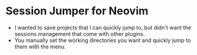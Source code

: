 # Session Jumper for Neovim

- I wanted to save projects that I can quickly jump to, but didn't want the sessions management that come with other plugins. 
- You manually set the working directories you want and quickly jump to them with the menu.
